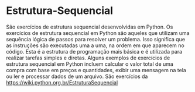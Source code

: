 # Estrutura-Sequencial
São exercícios de estrutura sequencial desenvolvidas em Python.
Os exercícios de estrutura sequencial em Python são aqueles que utilizam uma sequência lógica de passos para resolver um problema. 
Isso significa que as instruções são executadas uma a uma, na ordem em que aparecem no código. 
Esta é a estrutura de programação mais básica e é utilizada para realizar tarefas simples e diretas. 
Alguns exemplos de exercícios de estrutura sequencial em Python incluem calcular o valor total de uma compra com base em preços e quantidades, 
exibir uma mensagem na tela ou ler e processar dados de um arquivo.
São exercícios da https://wiki.python.org.br/EstruturaSequencial
